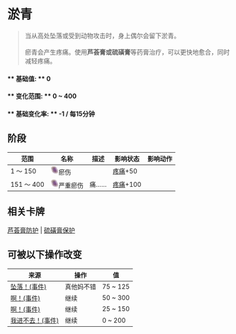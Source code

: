 # 淤青  
> 当从高处坠落或受到动物攻击时，身上偶尔会留下淤青。<br><br>瘀青会产生疼痛。使用<b>芦荟膏或硫磺膏</b>等药膏治疗，可以更快地愈合，同时减轻疼痛。  
  
#### ** 基础值: ** 0   
#### ** 变化范围: ** 0 ~ 400  
#### ** 基础变化率: ** -1 / 每15分钟  
## 阶段  
范围  |  名称  |  描述  |  影响状态  |  影响动作  
----  |  ----  |  ----  |  ----  |  ----  
1 ～ 150  |  <img decoding="async" src="Sprite/Bruise.png" href="a.md" style="max-width:20px;max-height:20px;">瘀伤  |    |  [疼痛](Pain.md)+50  |    
151 ～ 400  |  <img decoding="async" src="Sprite/Bruise.png" href="a.md" style="max-width:20px;max-height:20px;">严重瘀伤  |  痛……  |  [疼痛](Pain.md)+100  |    
## 相关卡牌  
[芦荟膏防护](AloeVeraGelProtection.md)  |  [硫磺膏保护](BrimstoneGelProtection.md)  
## 可被以下操作改变  
来源  |  操作  |  值  
----  |  ----  |  ----  
[坠落！(事件)](Event_FallBruise.md)  |  真他妈不错  |  75 ~ 125  
[啊！(事件)](Event_MacaqueDenFightBadFailure.md)  |  继续  |  50 ~ 300  
[啊！(事件)](Event_MacaqueDenFightFailedRetreat.md)  |  继续  |  25 ~ 150  
[我进不去！(事件)](Event_MacaqueDenFightFailure.md)  |  继续  |  0 ~ 200  
